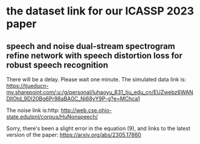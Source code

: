 # the dataset link for our ICASSP 2023 paper
## speech and noise dual-stream spectrogram refine network with speech distortion loss for robust speech recognition

There will be a delay. Please wait one minute.
The simulated data link is: https://tjueducn-my.sharepoint.com/:u:/g/personal/luhaoyu_831_tju_edu_cn/EUZwebz6WANDllOtd_9DI20Bg6Pr98aBA0C_Ni68yY9P-g?e=MChca1

The noise link is:http: http://web.cse.ohio-state.edu/pnl/corpus/HuNonspeech/

Sorry, there's been a slight error in the equation (9), and links to the latest version of the paper: https://arxiv.org/abs/2305.17860

